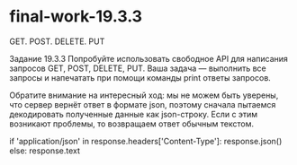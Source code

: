 # final-work-19.3.3
GET. POST. DELETE. PUT

Задание 19.3.3 Попробуйте использовать свободное API для написания запросов GET, POST, DELETE, PUT. Ваша задача — выполнить все запросы и напечатать при помощи команды print ответы запросов.

Обратите внимание на интересный ход: мы не можем быть уверены, что сервер вернёт ответ в формате json, поэтому сначала пытаемся декодировать полученные данные как json-строку. Если с этим возникают проблемы, то возвращаем ответ обычным текстом.

if 'application/json' in response.headers['Content-Type']: response.json() else: response.text
